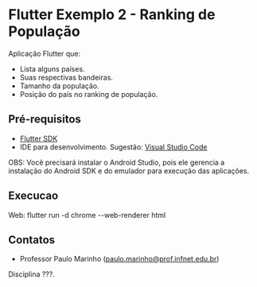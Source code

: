 # Flutter Exemplo 2 - Ranking de População

Aplicação Flutter que:

- Lista alguns países.
- Suas respectivas bandeiras.
- Tamanho da população.
- Posição do país no ranking de população.

## Pré-requisitos

- [Flutter SDK](https://flutter.dev/docs/get-started/install)
- IDE para desenvolvimento. Sugestão: [Visual Studio Code](https://code.visualstudio.com/)

OBS: Você precisará instalar o Android Studio, pois ele gerencia a instalação do Android SDK e do emulador para execução das aplicações.

## Execucao

Web: flutter run -d chrome --web-renderer html
## Contatos

- Professor Paulo Marinho (paulo.marinho@prof.infnet.edu.br)

Disciplina ???.

